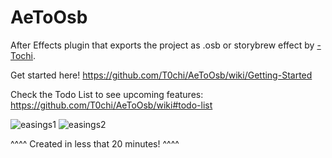 # AeToOsb
After Effects plugin that exports the project as .osb or storybrew effect by [-Tochi](https://osu.ppy.sh/users/3664366).

Get started here! https://github.com/T0chi/AeToOsb/wiki/Getting-Started

Check the Todo List to see upcoming features: https://github.com/T0chi/AeToOsb/wiki#todo-list

![easings1](https://i.imgur.com/fnTvguD.gif)
![easings2](https://i.imgur.com/xdZoXWc.gif)

^^^^ Created in less that 20 minutes! ^^^^

